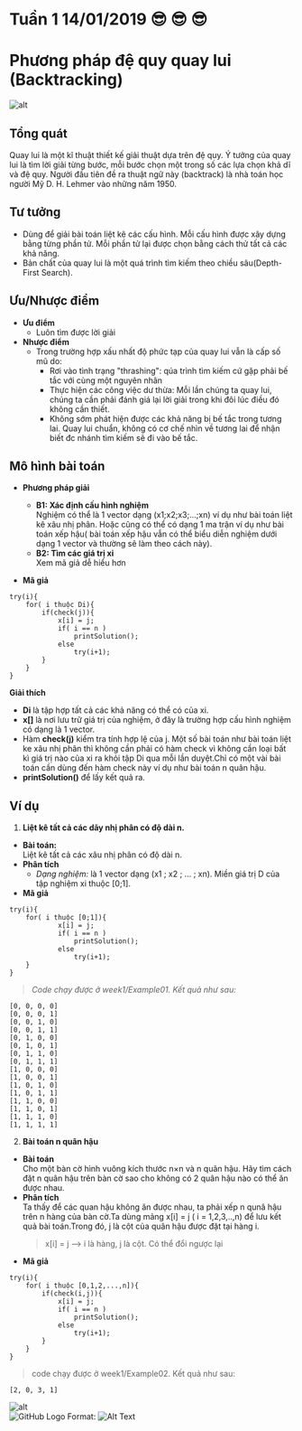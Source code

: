 # Tuần 1 14/01/2019 :sunglasses: :sunglasses: :sunglasses: 
# Phương pháp đệ quy quay lui (Backtracking)
![alt](https://cdn-images-1.medium.com/max/1200/1*uHVAfKRI6gPxiAmzCTnRCg.jpeg)

## **Tổng quát**  
Quay lui là một kĩ thuật thiết kế giải thuật dựa trên đệ quy. Ý tưởng của quay lui là tìm lời giải từng bước, mỗi bước chọn một trong số các lựa chọn khả dĩ và đệ quy. Người đầu tiên đề ra thuật ngữ này (backtrack) là nhà toán học người Mỹ D. H. Lehmer vào những năm 1950.  
## **Tư tưởng**  
 * Dùng để giải bài toán liệt kê các cấu hình. Mỗi cấu hình được xây dựng bằng từng phần tử. Mỗi phần tử lại được chọn bằng cách thử tất cả các khả năng.  
 * Bản chất của quay lui là một quá trình tìm kiếm theo chiều sâu(Depth-First Search).  

## **Ưu/Nhược điểm**
  * **Ưu điểm**   
    * Luôn tìm được lời giải
  * **Nhược điểm**  
    * Trong trường hợp xấu nhất độ phức tạp của quay lui vẫn là cấp số mũ do:    
        * Rơi vào tình trạng "thrashing": qúa trình tìm kiếm cứ gặp phải bế tắc với cùng một nguyên nhân
        * Thực hiện các công việc dư thừa: Mỗi lần chúng ta quay lui, chúng ta cần phải đánh giá lại lời giải trong khi đôi lúc điều đó không cần thiết.  
        * Không sớm phát hiện được các khả năng bị bế tắc trong tương lai. Quay lui chuẩn, không có cơ chế nhìn về tương lai để nhận biết đc nhánh tìm kiếm sẽ đi vào bế tắc.
          
## **Mô hình bài toán**
* **Phương pháp giải**    
    * **B1: Xác định cấu hình nghiệm**  
    Nghiệm có thể là 1 vector dạng (x1;x2;x3;...;xn) ví dụ như bài toán liệt kê xâu nhị phân. Hoặc cũng có thể có dạng 1 ma trận ví dụ như bài toán xếp hậu( bài toán xếp hậu vẫn có thể biểu diễn nghiệm dưới dạng 1 vector và thường sẽ làm theo cách này).  
    * **B2: Tìm các giá trị xi**  
    Xem mã giả dễ hiểu hơn
    
    
* **Mã giả**   
```
try(i){
    for( i thuộc Di){
        if(check(j)){
            x[i] = j;
            if( i == n )
                printSolution();
            else
                try(i+1);
        }
    }
}  
```  
**Giải thích**  
* **Di** là tập hợp tất cả các khả năng có thể có của xi.  
* **x[]** là nơi lưu trữ giá trị của nghiệm, ở đây là trường hợp cấu hình nghiệm có dạng là 1 vector.  
* Hàm **check(j)** kiểm tra tính hợp lệ của j. Một số bài toán như bài toán liệt ke xâu nhị phân thì không cần phải có hàm check vì không cần loại bất kì giá trị nào của xi ra khỏi tập Di qua mỗi lần duyệt.Chỉ có một vài bài toán cần dùng đến hàm check này ví dụ như bài toán n quân hậu.  
* **printSolution()** để lấy kết quả ra.

## **Ví dụ**  
1. **Liệt kê tất cả các dãy nhị phân có độ dài n.**  
* **Bài toán:**  
Liệt kê tất cả các xâu nhị phân có độ dài n.
* **Phân tích**
    * *Dạng nghiệm:* là 1 vector dạng (x1 ; x2 ; ... ; xn). Miền giá trị D của tập nghiệm xi thuộc [0;1].
* **Mã giả**  
```
try(i){
    for( i thuộc [0;1]){
            x[i] = j;
            if( i == n )
                printSolution();
            else
                try(i+1);
    }
} 
```    
>*Code chạy được ở week1/Example01. Kết quả như sau:*
```
[0, 0, 0, 0]
[0, 0, 0, 1]
[0, 0, 1, 0]
[0, 0, 1, 1]
[0, 1, 0, 0]
[0, 1, 0, 1]
[0, 1, 1, 0]
[0, 1, 1, 1]
[1, 0, 0, 0]
[1, 0, 0, 1]
[1, 0, 1, 0]
[1, 0, 1, 1]
[1, 1, 0, 0]
[1, 1, 0, 1]
[1, 1, 1, 0]
[1, 1, 1, 1]
``` 

2. **Bài toán n quân hậu**
* **Bài toán**  
Cho một bàn cờ hình vuông kích thước n×n và n quân hậu. Hãy tìm cách đặt n quân hậu trên bàn cờ sao cho không có 2 quân hậu nào có thể ăn được nhau.
* **Phân tích**  
Ta thấy để các quan hậu không ăn được nhau, ta phải xếp n qunâ hậu trên n hàng của bàn cờ.Ta dùng mảng x[i] = j ( i = 1,2,3,..,n) để lưu kết quả bài toán.Trong đó, j là cột của quân hậu được đặt tại hàng i.
    > x[i] = j --> i là hàng, j là cột. Có thể đổi ngược lại
* **Mã giả**  
```
try(i){
    for( i thuộc [0,1,2,...,n]){
        if(check(i,j)){
            x[i] = j;
            if( i == n )
                printSolution();
            else
                try(i+1);
        }
    }
} 
``` 
> code chạy được ở week1/Example02. Kết quả như sau: 
```
[2, 0, 3, 1]
```
![alt](/home/dinhtai/IdeaProjects/DataStructureAndAlgorithms/java/week1/queen.png)   
![GitHub Logo](/week1/queen.png)
Format: ![Alt Text](/week1/queen.png)
